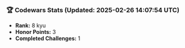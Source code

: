 ### 🏆 Codewars Stats (Updated: 2025-02-26 14:07:54 UTC)

- **Rank:** 8 kyu
- **Honor Points:** 3
- **Completed Challenges:** 1
